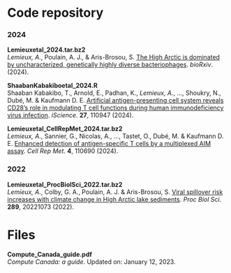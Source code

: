 Code repository
===============

### 2024
**Lemieuxetal_2024.tar.bz2**<br/>
*Lemieux, A.*, Poulain, A. J., & Aris-Brosou, S. [The High Arctic is dominated by uncharacterized, genetically highly diverse bacteriophages](https://www.biorxiv.org/content/10.1101/2024.09.10.612304v1.article-info). *bioRxiv*. (2024).

**ShaabanKabakiboetal_2024.R**<br/>
Shaaban Kabakibo, T., Arnold, E., Padhan, K., *Lemieux, A.*, ..., Shoukry, N., Dubé, M. & Kaufmann D. E. [Artificial antigen-presenting cell system reveals CD28’s role in modulating T cell functions during human immunodeficiency virus infection](https://www.cell.com/iscience/fulltext/S2589-0042(24)02172-2). *iScience*. **27**, 110947 (2024).

**Lemieuxetal_CellRepMet_2024.tar.bz2**<br/>
*Lemieux, A.*, Sannier, G., Nicolas, A., ..., Tastet, O., Dubé, M. & Kaufmann D. E. [Enhanced detection of antigen-specific T cells by a multiplexed AIM assay](https://www.cell.com/cell-reports-methods/fulltext/S2667-2375(23)00376-4). *Cell Rep Met*. **4**, 110690 (2024).

### 2022
**Lemieuxetal_ProcBiolSci_2022.tar.bz2**<br/>
*Lemieux, A.*, Colby, G. A., Poulain, A. J. & Aris-Brosou, S. [Viral spillover risk increases with climate change in High Arctic lake sediments](https://royalsocietypublishing.org/doi/10.1098/rspb.2022.1073). *Proc Biol Sci*. **289**, 20221073 (2022).

Files
===============
**Compute_Canada_guide.pdf**<br/>
*Compute Canada: a guide*. Updated on: January 12, 2023.
